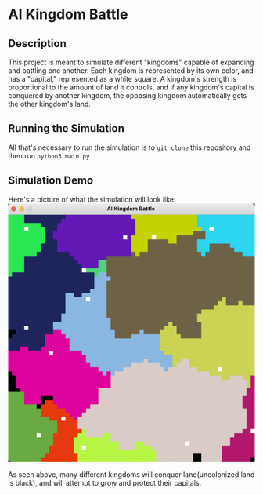 # AI Kingdom Battle
## Description
This project is meant to simulate different "kingdoms" capable of expanding and battling one another. Each kingdom is represented by its own color, and has a "capital," represented as a white square. A kingdom's strength is proportional to the amount of land it controls, and if any kingdom's capital is conquered by another kingdom, the opposing kingdom automatically gets the other kingdom's land.

## Running the Simulation
All that's necessary to run the simulation is to `git clone` this repository and then run `python3 main.py`

## Simulation Demo
Here's a picture of what the simulation will look like:
![sorry, looks like the image is missing](battledemo.png)

As seen above, many different kingdoms will conquer land(uncolonized land is black), and will attempt to grow and protect their capitals.
